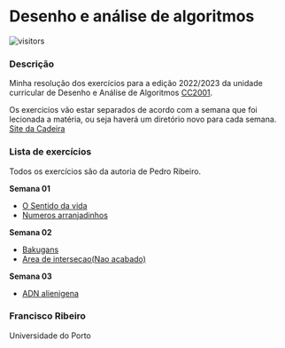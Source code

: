 # Desenho e análise de algoritmos
![visitors](https://visitor-badge.laobi.icu/badge?page_id=franciscoribeiro2003.DAA)
### Descrição
Minha resolução dos exercícios para a edição 2022/2023 da unidade curricular de Desenho e Análise de Algoritmos [CC2001](https://sigarra.up.pt/fcup/pt/UCURR_GERAL.FICHA_UC_VIEW?pv_ocorrencia_id=508301).

Os exercicios vão estar separados de acordo com a semana que foi lecionada a matéria, ou seja haverá um diretório novo para cada semana.
[Site da Cadeira](https://www.dcc.fc.up.pt/~pribeiro/aulas/daa2223/)

### Lista de exercícios
Todos os exercícios são da autoria de Pedro Ribeiro.

**Semana 01**
- [O Sentido da vida](https://github.com/franciscoribeiro2003/DAA/blob/main/Semana-01/DAA001)
- [Numeros arranjadinhos](https://github.com/franciscoribeiro2003/DAA/blob/main/Semana-01/DAA002/)

**Semana 02**
- [Bakugans](https://github.com/franciscoribeiro2003/DAA/blob/main/Semana-02/DAA005)
- [Area de intersecao(Nao acabado)](https://github.com/franciscoribeiro2003/DAA/tree/main/Semana-02/DAA006)

**Semana 03**
- [ADN alienigena](https://github.com/franciscoribeiro2003/DAA/tree/main/Semana-03/DAA009)

### Francisco Ribeiro
Universidade do Porto

